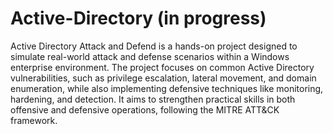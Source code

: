 # Active-Directory (in progress)

Active Directory Attack and Defend is a hands-on project designed to simulate real-world attack and defense scenarios within a Windows enterprise environment. The project focuses on common Active Directory vulnerabilities, such as privilege escalation, lateral movement, and domain enumeration, while also implementing defensive techniques like monitoring, hardening, and detection. It aims to strengthen practical skills in both offensive and defensive operations, following the MITRE ATT&CK framework.
